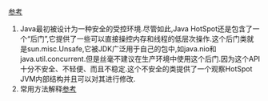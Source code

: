[参考](http://xiaobaoqiu.github.io/blog/2014/11/08/jie-mi-sun-dot-misc-dot-unsafe/)     
1. Java最初被设计为一种安全的受控环境.尽管如此,Java HotSpot还是包含了一个“后门”,它提供了一些可以直接操控内存和线程的低层次操作.这个后门类就是sun.misc.Unsafe,它被JDK广泛用于自己的包中,如java.nio和java.util.concurrent.但是丝毫不建议在生产环境中使用这个后门.因为这个API十分不安全、不轻便、而且不稳定.这个不安全的类提供了一个观察HotSpot JVM内部结构并且可以对其进行修改.     
1. 常用方法解释[参考](https://www.cnblogs.com/daxin/p/3366606.html)     
